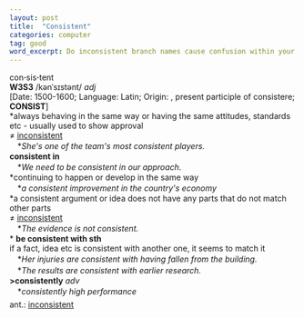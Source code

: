 ```yaml
---
layout: post
title:  "Consistent"
categories: computer
tag: good
word_excerpt: Do inconsistent branch names cause confusion within your team? 
---
```

<DIV style="MARGIN: 0px 0px 5px">con<B>·</B>sis<B>·</B>tent<BR><B>W3S3</B> /kənˈsɪstənt/ <I>adj</I> <BR>[Date: 1500-1600; Language: Latin; Origin: , present participle of consistere; <B>CONSIST</B>]<BR>*always behaving in the same way or having the same attitudes, standards etc - usually used to show approval<BR>≠ <A href="{{ site.baseurl }}/inconsistent"><U>inconsistent</U></A><BR>　*<I>She's one of the team's most consistent players.</I><BR><B>consistent in</B><BR>　*<I>We need to be consistent in our approach.</I><BR>*continuing to happen or develop in the same way<BR>　*<I>a consistent improvement in the country's economy</I><BR>*a consistent argument or idea does not have any parts that do not match other parts<BR>≠ <A href="{{ site.baseurl }}/inconsistent"><U>inconsistent</U></A><BR>　*<I>The evidence is not consistent.</I><BR>* <B>be consistent with sth</B><BR>if a fact, idea etc is consistent with another one, it seems to match it<BR>　*<I>Her injuries are consistent with having fallen from the building.</I><BR>　*<I>The results are consistent with earlier research.</I><BR><B>&gt;consistently</B> <I>adv</I><BR>　*<I>consistently high performance</I></DIV>
<DIV style="MARGIN: 0px 0px 5px">
<DIV style="MARGIN: 4px 0px">ant.: <A href="{{ site.baseurl }}/inconsistent"><U>inconsistent</U></A></DIV></DIV>
